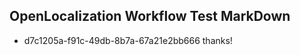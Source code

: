 ## OpenLocalization Workflow Test MarkDown
* d7c1205a-f91c-49db-8b7a-67a21e2bb666 
thanks!<!--HONumber=Mar16_HO4-->
